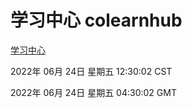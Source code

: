 # 学习中心 colearnhub
[学习中心](http://219.139.196.158:56308/colearnhub/)

2022年 06月 24日 星期五 12:30:02 CST

2022年 06月 24日 星期五 04:30:02 GMT
